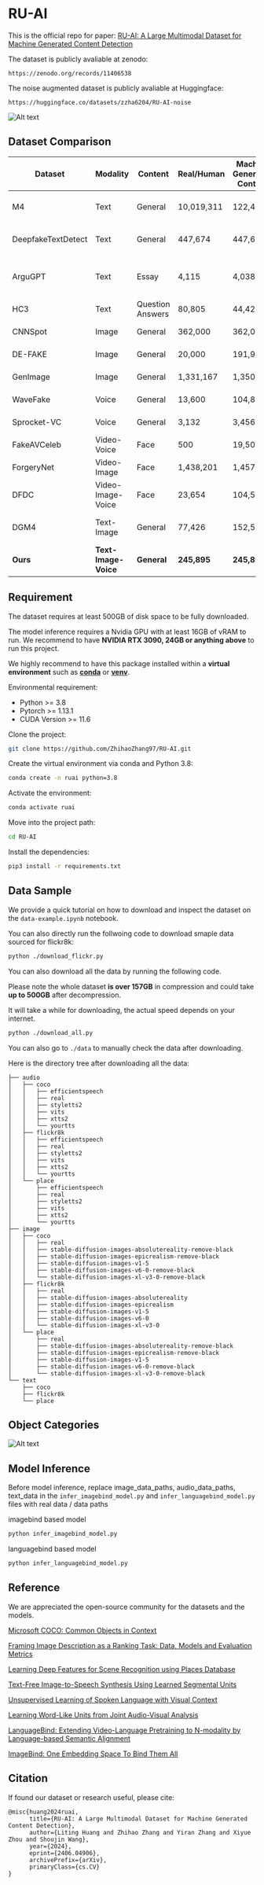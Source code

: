 

# RU-AI

This is the official repo for paper: [RU-AI: A Large Multimodal Dataset for Machine Generated Content Detection](https://arxiv.org/abs/2406.04906)

The dataset is publicly avaliable at zenodo: 
```url
https://zenodo.org/records/11406538
```

The noise augmented dataset is publicly avaliable at Huggingface: 
```url
https://huggingface.co/datasets/zzha6204/RU-AI-noise
```

![Alt text](data-flow.png)

## Dataset Comparison
| **Dataset**                | **Modality**         | **Content**       | **Real/Human** | **Machine Generated Content** | **Task**                            |
|----------------------------|----------------------|-------------------|---------------|-------------------------------|-------------------------------------|
| M4                         | Text                | General           | 10,019,311    | 122,481                       | Multi-lingual AI Text Detection     |
| DeepfakeTextDetect         | Text                | General           | 447,674       | 447,674                       | Generalised AI Text Detection       |
| ArguGPT                    | Text                | Essay             | 4,115         | 4,038                         | Language Learner-AI Text Detection  |
| HC3                        | Text                | Question Answers  | 80,805        | 44,425                        | AI Answer Detection                 |
| CNNSpot                    | Image               | General           | 362,000       | 362,000                       | AI Image Detection                  |
| DE-FAKE                    | Image               | General           | 20,000        | 191,946                       | AI Image Detection                  |
| GenImage                   | Image               | General           | 1,331,167     | 1,350,000                     | AI Image Detection                  |
| WaveFake                   | Voice               | General           | 13,600        | 104,885                       | Fake Voice Detection                |
| Sprocket-VC                | Voice               | General           | 3,132         | 3,456                         | Fake Voice Detection                |
| FakeAVCeleb                | Video-Voice         | Face              | 500           | 19,500                        | DeepFake Detection                  |
| ForgeryNet                 | Video-Image         | Face              | 1,438,201     | 1,457,861                     | DeepFake Detection                  |
| DFDC                       | Video-Image-Voice   | Face              | 23,654        | 104,500                       | DeepFake Detection                  |
| DGM4                       | Text-Image          | General           | 77,426        | 152,574                       | Media Manipulation Detection        |
| **Ours**                   | **Text-Image-Voice**    | **General**           | **245,895**       | **245,895**                       | **AI Text Image Voice Detection**       |


## Requirement

The dataset requires at least 500GB of disk space to be fully downloaded. 

The model inference requires a Nvidia GPU with at least 16GB of vRAM to run. We recommend to have **NVIDIA RTX 3090, 24GB or anything above** to run this project.

We highly recommend to have this package installed within a **virtual environment** such as **[conda](https://conda.io/projects/conda/en/latest/user-guide/install/index.html)** or **[venv](https://docs.python.org/3/library/venv.html)**.

Environmental requirement:
- Python >= 3.8
- Pytorch >= 1.13.1
- CUDA Version >= 11.6

Clone the project:
```bash
git clone https://github.com/ZhihaoZhang97/RU-AI.git
```
Create the virtual environment via conda and Python 3.8:
```bash
conda create -n ruai python=3.8
```
Activate the environment:
```bash
conda activate ruai
```
Move into the project path:
```bash
cd RU-AI
```
Install the dependencies:
```bash
pip3 install -r requirements.txt
```

## Data Sample
We provide a quick tutorial on how to download and inspect the dataset on the ```data-example.ipynb``` notebook. 

You can also directly run the follwoing code to download smaple data sourced for flickr8k:
```bash
python ./download_flickr.py
```
You can also download all the data by running the following code.

Please note the whole dataset **is over 157GB** in compression and could take **up to 500GB** after decompression. 

It will take a while for downloading, the actual speed depends on your internet.
```bash
python ./download_all.py
```

You can also go to ```./data``` to manually check the data after downloading.

Here is the directory tree after downloading all the data:

```
├── audio
│   ├── coco
│   │   ├── efficientspeech
│   │   ├── real
│   │   ├── styletts2
│   │   ├── vits
│   │   ├── xtts2
│   │   └── yourtts
│   ├── flickr8k
│   │   ├── efficientspeech
│   │   ├── real
│   │   ├── styletts2
│   │   ├── vits
│   │   ├── xtts2
│   │   └── yourtts
│   └── place
│       ├── efficientspeech
│       ├── real
│       ├── styletts2
│       ├── vits
│       ├── xtts2
│       └── yourtts
├── image
│   ├── coco
│   │   ├── real
│   │   ├── stable-diffusion-images-absolutereality-remove-black
│   │   ├── stable-diffusion-images-epicrealism-remove-black
│   │   ├── stable-diffusion-images-v1-5
│   │   ├── stable-diffusion-images-v6-0-remove-black
│   │   └── stable-diffusion-images-xl-v3-0-remove-black
│   ├── flickr8k
│   │   ├── real
│   │   ├── stable-diffusion-images-absolutereality
│   │   ├── stable-diffusion-images-epicrealism
│   │   ├── stable-diffusion-images-v1-5
│   │   ├── stable-diffusion-images-v6-0
│   │   └── stable-diffusion-images-xl-v3-0
│   └── place
│       ├── real
│       ├── stable-diffusion-images-absolutereality-remove-black
│       ├── stable-diffusion-images-epicrealism-remove-black
│       ├── stable-diffusion-images-v1-5
│       ├── stable-diffusion-images-v6-0-remove-black
│       └── stable-diffusion-images-xl-v3-0-remove-black
└── text
    ├── coco
    ├── flickr8k
    └── place
```

## Object Categories

![Alt text](image-category.png)

## Model Inference

Before model inference, replace image_data_paths, audio_data_paths, text_data in the `infer_imagebind_model.py` and `infer_languagebind_model.py` files with real data / data paths

imagebind based model
```bash
python infer_imagebind_model.py
```

languagebind based model
```bash
python infer_languagebind_model.py
```

## Reference
We are appreciated the open-source community for the datasets and the models. 

[Microsoft COCO: Common Objects in Context](https://arxiv.org/abs/1405.0312)

[Framing Image Description as a Ranking Task: Data, Models and Evaluation Metrics ](https://www.jair.org/index.php/jair/article/view/10833)

[Learning Deep Features for Scene Recognition using Places Database](https://papers.nips.cc/paper_files/paper/2014/hash/3fe94a002317b5f9259f82690aeea4cd-Abstract.html)

[Text-Free Image-to-Speech Synthesis Using Learned Segmental Units](https://arxiv.org/abs/2012.15454)

[Unsupervised Learning of Spoken Language with Visual Context](https://papers.nips.cc/paper_files/paper/2016/hash/82b8a3434904411a9fdc43ca87cee70c-Abstract.html)

[Learning Word-Like Units from Joint Audio-Visual Analysis](https://aclanthology.org/P17-1047/)

[LanguageBind: Extending Video-Language Pretraining to N-modality by Language-based Semantic Alignment](https://arxiv.org/abs/2310.01852)

[ImageBind: One Embedding Space To Bind Them All](https://openaccess.thecvf.com/content/CVPR2023/papers/Girdhar_ImageBind_One_Embedding_Space_To_Bind_Them_All_CVPR_2023_paper.pdf)

## Citation
If found our dataset or research useful, please cite:
```text
@misc{huang2024ruai,
      title={RU-AI: A Large Multimodal Dataset for Machine Generated Content Detection}, 
      author={Liting Huang and Zhihao Zhang and Yiran Zhang and Xiyue Zhou and Shoujin Wang},
      year={2024},
      eprint={2406.04906},
      archivePrefix={arXiv},
      primaryClass={cs.CV}
}
```
